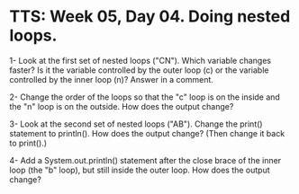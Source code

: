 # TTS: Week 05, Day 04. Doing nested loops.

1- Look at the first set of nested loops ("CN"). Which variable changes faster? Is it the variable controlled by the outer loop (c) or the variable controlled by the inner loop (n)? Answer in a comment.

2- Change the order of the loops so that the "c" loop is on the inside and the "n" loop is on the outside. How does the output change?

3- Look at the second set of nested loops ("AB"). Change the print() statement to println(). How does the output change? (Then change it back to print().)

4- Add a System.out.println() statement after the close brace of the inner loop (the "b" loop), but still inside the outer loop. How does the output change?
